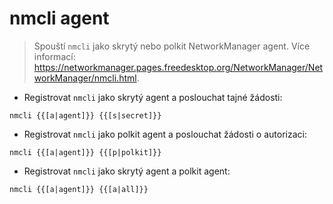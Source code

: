 # nmcli agent

> Spouští `nmcli` jako skrytý nebo polkit NetworkManager agent.
> Více informací: <https://networkmanager.pages.freedesktop.org/NetworkManager/NetworkManager/nmcli.html>.

- Registrovat `nmcli` jako skrytý agent a poslouchat tajné žádosti:

`nmcli {{[a|agent]}} {{[s|secret]}}`

- Registrovat `nmcli` jako polkit agent a poslouchat žádosti o autorizaci:

`nmcli {{[a|agent]}} {{[p|polkit]}}`

- Registrovat `nmcli` jako skrytý agent a polkit agent:

`nmcli {{[a|agent]}} {{[a|all]}}`
